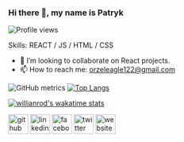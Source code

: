 ### Hi there 👋, my name is Patryk
![Profile views](https://gpvc.arturio.dev/orzeleagle122)  

Skills: REACT / JS / HTML / CSS 

- 👯 I’m looking to collaborate on React projects. 
- 📫 How to reach me: orzeleagle122@gmail.com 

![GitHub metrics](https://metrics.lecoq.io/orzeleagle122)
[![Top Langs](https://github-readme-stats.vercel.app/api/top-langs/?username=orzeleagle122&layout=compact&theme=dark)](https://github.com/orzeleagle122/github-readme-stats)

[![willianrod's wakatime stats](https://github-readme-stats.vercel.app/api/wakatime?username=orzeleagle122)](https://github.com/orzeleagle122/github-readme-stats)

[<img src='https://cdn.jsdelivr.net/npm/simple-icons@3.0.1/icons/github.svg' alt='github' height='40'>](https://github.com/orzeleagle122)  [<img src='https://cdn.jsdelivr.net/npm/simple-icons@3.0.1/icons/linkedin.svg' alt='linkedin' height='40'>](https://www.linkedin.com/in/patryk-orlowski/)  [<img src='https://cdn.jsdelivr.net/npm/simple-icons@3.0.1/icons/facebook.svg' alt='facebook' height='40'>](https://www.facebook.com/orzeleek)  [<img src='https://cdn.jsdelivr.net/npm/simple-icons@3.0.1/icons/twitter.svg' alt='twitter' height='40'>](https://twitter.com/orzeleagle)  [<img src='https://cdn.jsdelivr.net/npm/simple-icons@3.0.1/icons/icloud.svg' alt='website' height='40'>](hellopatrick.eu)  











